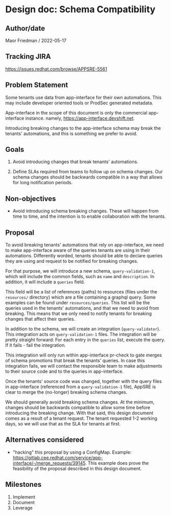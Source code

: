 # Design doc: Schema Compatibility

## Author/date

Maor Friedman / 2022-05-17

## Tracking JIRA

https://issues.redhat.com/browse/APPSRE-5561

## Problem Statement

Some tenants use data from app-interface for their own automations. This may include developer oriented tools or ProdSec generated metadata.

App-interface in the scope of this document is only the commercial app-interface instance. namely, https://app-interface.devshift.net.

Introducing breaking changes to the app-interface schema may break the tenants' automations, and this is something we prefer to avoid.

## Goals

1. Avoid introducing changes that break tenants' automations.

1. Define SLAs required from teams to follow up on schema changes. Our schema changes should be backwards compatible in a way that allows for long notification periods.

## Non-objectives

* Avoid introducing schema breaking changes. These will happen from time to time, and the intention is to enable collaboration with the tenants.

## Proposal

To avoid breaking tenants' automations that rely on app-interface, we need to make app-interface aware of the queries tenants are using in their automations. Differently worded, tenants should be able to declare queries they are using and request to be notified for breaking changes.

For that purpose, we will introduce a new schema, `query-validation-1`, which will include the common fields, such as `name` and `description`. In addition, it will include a `queries` field.

This field will be a list of references (paths) to resources (files under the `resources/` directory) which are a file containing a graphql query. Some examples can be found under `resources/queries`. This list will be the queries used in the tenants' automations, and that we need to avoid from breaking. This means that we only need to notify tenants for breaking changes that affect their queries.

In addition to the schema, we will create an integration (`query-validator`). This integration acts on `query-validation-1` files. The integration will be pretty straight forward: For each entry in the `queries` list, execute the query. If it fails - fail the integration.

This integration will only run within app-interface pr-check to gate merges of schema promotions that break the tenants' queries. In case this integration fails, we will contact the responsible team to make adjustments to their source code and to the queries in app-interface.

Once the tenants' source code was changed, together with the query files in app-interface (referenced from a `query-validation-1` file), AppSRE is clear to merge the (no-longer) breaking schema changes.

We should generally avoid breaking schema changes. At the minimum, changes should be backwards compatible to allow some time before introducing the breaking change. With that said, this design document comes as a result of a tenant request. The tenant requested 1-2 working days, so we will use that as the SLA for tenants at first.

## Alternatives considered

- "hacking" this proposal by using a ConfigMap. Example: https://gitlab.cee.redhat.com/service/app-interface/-/merge_requests/39145. This example does prove the feasibility of the proposal described in this design document.

## Milestones

1. Implement
2. Document
3. Leverage
